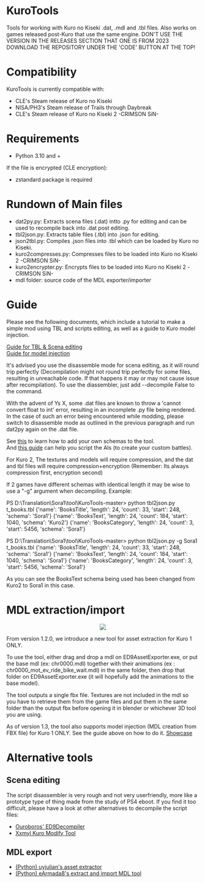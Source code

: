 # KuroTools
Tools for working with Kuro no Kiseki .dat, .mdl and .tbl files. Also works on games released post-Kuro that use the same engine.
DON'T USE THE VERSION IN THE RELEASES SECTION THAT ONE IS FROM 2023 DOWNLOAD THE REPOSITORY UNDER THE 'CODE' BUTTON AT THE TOP!

# Compatibility
KuroTools is currently compatible with:
- CLE's Steam release of Kuro no Kiseki
- NISA/PH3's Steam release of Trails through Daybreak
- CLE's Steam release of Kuro no Kiseki 2 -CRIMSON SiN-

# Requirements
- Python 3.10 and +

If the file is encrypted (CLE encryption):
- zstandard package is required

# Rundown of Main files
- dat2py.py: Extracts scena files (.dat) intto .py for editing and can be used to recompile back into .dat post editing.
- tbl2json.py: Extracts table files (.tbl) into .json for editing.
- json2tbl.py: Compiles .json files into .tbl which can be loaded by Kuro no Kiseki.
- kuro2compresses.py: Compresses files to be loaded into Kuro no Kiseki 2 -CRIMSON SiN-
- kuro2encrypter.py: Encrypts files to be loaded into Kuro no Kiseki 2 -CRIMSON SiN-
- mdl folder: source code of the MDL exporter/importer

# Guide
Please see the following documents, which include a tutorial to make a simple mod using TBL and scripts editing, as well as a guide to Kuro model injection.

[Guide for TBL & Scena editing](https://docs.google.com/document/d/19ajbTZzda54i5xZWDLXOq0oOVQrhJYXU9rmgz3Ya3Bc/edit?usp=sharing)  
[Guide for model injection](https://github.com/Trails-Research-Group/Doc/wiki/How-to:-Import-custom-models-to-Kuro-no-Kiseki)

It's advised you use the disassemble mode for scena editing, as it will round trip perfectly (Decompilation might not round trip perfectly for some files, resulting in unreachable code. If that happens it may or may not cause issue after recompilation). To use the diassembler, just add --decompile False to the command.

With the advent of Ys X, some .dat files are known to throw a 'cannot convert float to int' error, resulting in an incomplete .py file being rendered. In the case of such an error being encountered while modding, please switch to disassemble mode as outlined in the previous paragraph and run dat2py again on the .dat file.

See [this](https://docs.google.com/document/d/1n_nECCpRQJacN2i3g4gAVZtsiHF1Bg2XzVwrp7oOGl8/edit?usp=sharing) to learn how to add your own schemas to the tool.  
And [this guide](https://docs.google.com/document/d/1ofetrdRn3BY8GIqfnzWrutw9MnyNEfLYZ6NOgxZzg8A/edit) can help you script the AIs (to create your custom battles).    
  
For Kuro 2, The textures and models will require compression, and the dat and tbl files will require compression+encryption (Remember: Its always compression first, encryption second) 

If 2 games have different schemas with identical length it may be wise to use a "-g" argument when decompiling. Example:

PS D:\Translation\Sora1\tool\KuroTools-master> python tbl2json.py t_books.tbl
{'name': 'BooksTitle', 'length': 24, 'count': 33, 'start': 248, 'schema': 'Sora1'}
{'name': 'BooksText', 'length': 24, 'count': 184, 'start': 1040, 'schema': 'Kuro2'}
{'name': 'BooksCategory', 'length': 24, 'count': 3, 'start': 5456, 'schema': 'Sora1'}

PS D:\Translation\Sora1\tool\KuroTools-master> python tbl2json.py -g Sora1 t_books.tbl
{'name': 'BooksTitle', 'length': 24, 'count': 33, 'start': 248, 'schema': 'Sora1'}
{'name': 'BooksText', 'length': 24, 'count': 184, 'start': 1040, 'schema': 'Sora1'}
{'name': 'BooksCategory', 'length': 24, 'count': 3, 'start': 5456, 'schema': 'Sora1'}

As you can see the BooksText schema being used has been changed from Kuro2 to Sora1 in this case.

# MDL extraction/import
<p align="center"><img src="https://user-images.githubusercontent.com/69110695/185493665-86b7cf3f-23a2-40e7-84d2-cb868ba66348.gif"/></p>

From version 1.2.0, we introduce a new tool for asset extraction for Kuro 1 ONLY. 

To use the tool, either drag and drop a mdl on ED9AssetExporter.exe, or put the base mdl (ex: chr0000.mdl) together with their animations (ex : chr0000_mot_ev_ride_bike_wait.mdl) in the same folder, then drop that folder on ED9AssetExporter.exe (it will hopefully add the animations to the base model).

The tool outputs a single fbx file.
Textures are not included in the mdl so you have to retrieve them from the game files and put them in the same folder than the output fbx before opening it in blender or whichever 3D tool you are using.

As of version 1.3, the tool also supports model injection (MDL creation from FBX file) for Kuro 1 ONLY. See the guide above on how to do it.
[Showcase](https://www.youtube.com/watch?v=XWN_7Lbtjfw)
# Alternative tools
## Scena editing
The script disassembler is very rough and not very userfriendly, more like a prototype type of thing made from the study of PS4 eboot. If you find it too difficult, please have a look at other alternatives to decompile the script files:
- [Ouroboros' ED9Decompiler](https://github.com/Ouroboros/Falcom/tree/master/Decompiler2/Falcom/ED9) 
- [Xxmyl Kuro Modify Tool](https://github.com/Xxmyl/KuroModifyTool/tree/v0.5-beta/KuroModifyTool)
## MDL export
- [(Python) uyjulian's asset extractor](https://gist.github.com/uyjulian/9a9d6395682dac55d113b503b1172009)  
- [(Python) eArmada8's extract and import MDL tool](https://github.com/eArmada8/kuro_mdl_tool)

